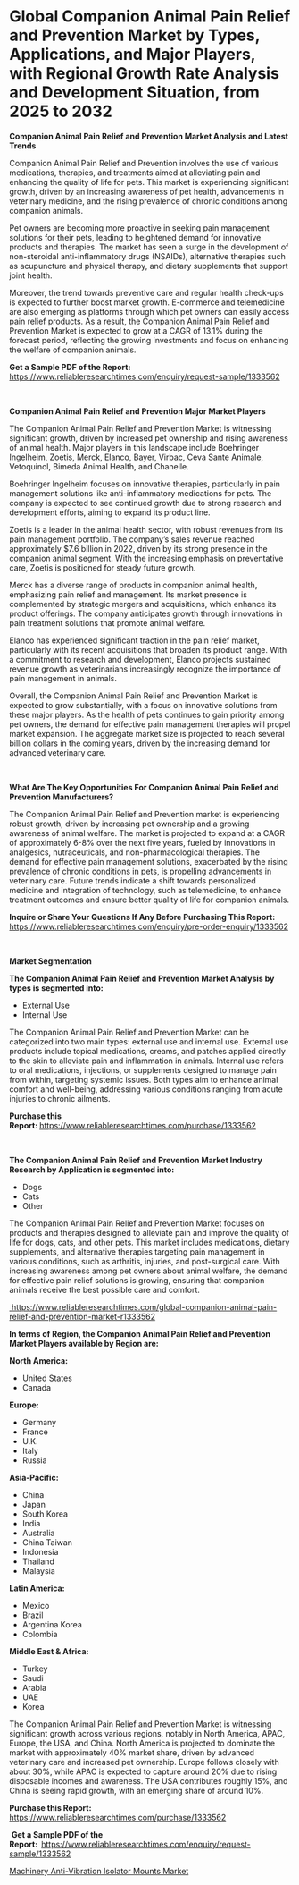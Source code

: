 <p><h1>Global Companion Animal Pain Relief and Prevention Market by Types, Applications, and Major Players, with Regional Growth Rate Analysis and Development Situation, from 2025 to 2032</h1></p><p><strong>Companion Animal Pain Relief and Prevention Market Analysis and Latest Trends</strong></p>
<p><p>Companion Animal Pain Relief and Prevention involves the use of various medications, therapies, and treatments aimed at alleviating pain and enhancing the quality of life for pets. This market is experiencing significant growth, driven by an increasing awareness of pet health, advancements in veterinary medicine, and the rising prevalence of chronic conditions among companion animals. </p><p>Pet owners are becoming more proactive in seeking pain management solutions for their pets, leading to heightened demand for innovative products and therapies. The market has seen a surge in the development of non-steroidal anti-inflammatory drugs (NSAIDs), alternative therapies such as acupuncture and physical therapy, and dietary supplements that support joint health. </p><p>Moreover, the trend towards preventive care and regular health check-ups is expected to further boost market growth. E-commerce and telemedicine are also emerging as platforms through which pet owners can easily access pain relief products. As a result, the Companion Animal Pain Relief and Prevention Market is expected to grow at a CAGR of 13.1% during the forecast period, reflecting the growing investments and focus on enhancing the welfare of companion animals.</p></p>
<p><strong>Get a Sample PDF of the Report:&nbsp;</strong> <a href="https://www.reliableresearchtimes.com/enquiry/request-sample/1333562?utm_campaign=3209&utm_medium=2&utm_source=Github&utm_content=ia&utm_term=24032025&utm_id=companion-animal-pain-relief-and-prevention">https://www.reliableresearchtimes.com/enquiry/request-sample/1333562</a></p>
<p>&nbsp;</p>
<p><strong>Companion Animal Pain Relief and Prevention Major Market Players</strong></p>
<p><p>The Companion Animal Pain Relief and Prevention Market is witnessing significant growth, driven by increased pet ownership and rising awareness of animal health. Major players in this landscape include Boehringer Ingelheim, Zoetis, Merck, Elanco, Bayer, Virbac, Ceva Sante Animale, Vetoquinol, Bimeda Animal Health, and Chanelle.</p><p>Boehringer Ingelheim focuses on innovative therapies, particularly in pain management solutions like anti-inflammatory medications for pets. The company is expected to see continued growth due to strong research and development efforts, aiming to expand its product line.</p><p>Zoetis is a leader in the animal health sector, with robust revenues from its pain management portfolio. The company’s sales revenue reached approximately $7.6 billion in 2022, driven by its strong presence in the companion animal segment. With the increasing emphasis on preventative care, Zoetis is positioned for steady future growth.</p><p>Merck has a diverse range of products in companion animal health, emphasizing pain relief and management. Its market presence is complemented by strategic mergers and acquisitions, which enhance its product offerings. The company anticipates growth through innovations in pain treatment solutions that promote animal welfare.</p><p>Elanco has experienced significant traction in the pain relief market, particularly with its recent acquisitions that broaden its product range. With a commitment to research and development, Elanco projects sustained revenue growth as veterinarians increasingly recognize the importance of pain management in animals.</p><p>Overall, the Companion Animal Pain Relief and Prevention Market is expected to grow substantially, with a focus on innovative solutions from these major players. As the health of pets continues to gain priority among pet owners, the demand for effective pain management therapies will propel market expansion. The aggregate market size is projected to reach several billion dollars in the coming years, driven by the increasing demand for advanced veterinary care.</p></p>
<p>&nbsp;</p>
<p><strong>What Are The Key Opportunities For Companion Animal Pain Relief and Prevention Manufacturers?</strong></p>
<p><p>The Companion Animal Pain Relief and Prevention market is experiencing robust growth, driven by increasing pet ownership and a growing awareness of animal welfare. The market is projected to expand at a CAGR of approximately 6-8% over the next five years, fueled by innovations in analgesics, nutraceuticals, and non-pharmacological therapies. The demand for effective pain management solutions, exacerbated by the rising prevalence of chronic conditions in pets, is propelling advancements in veterinary care. Future trends indicate a shift towards personalized medicine and integration of technology, such as telemedicine, to enhance treatment outcomes and ensure better quality of life for companion animals.</p></p>
<p><strong>Inquire or Share Your Questions If Any Before Purchasing This Report:</strong> <a href="https://www.reliableresearchtimes.com/enquiry/pre-order-enquiry/1333562?utm_campaign=3209&utm_medium=2&utm_source=Github&utm_content=ia&utm_term=24032025&utm_id=companion-animal-pain-relief-and-prevention">https://www.reliableresearchtimes.com/enquiry/pre-order-enquiry/1333562</a></p>
<p>&nbsp;</p>
<p><strong>Market Segmentation</strong></p>
<p><strong>The Companion Animal Pain Relief and Prevention Market Analysis by types is segmented into:</strong></p>
<p><ul><li>External Use</li><li>Internal Use</li></ul></p>
<p><p>The Companion Animal Pain Relief and Prevention Market can be categorized into two main types: external use and internal use. External use products include topical medications, creams, and patches applied directly to the skin to alleviate pain and inflammation in animals. Internal use refers to oral medications, injections, or supplements designed to manage pain from within, targeting systemic issues. Both types aim to enhance animal comfort and well-being, addressing various conditions ranging from acute injuries to chronic ailments.</p></p>
<p><strong>Purchase this Report:&nbsp;</strong><a href="https://www.reliableresearchtimes.com/purchase/1333562?utm_campaign=3209&utm_medium=2&utm_source=Github&utm_content=ia&utm_term=24032025&utm_id=companion-animal-pain-relief-and-prevention">https://www.reliableresearchtimes.com/purchase/1333562</a></p>
<p>&nbsp;</p>
<p><strong>The Companion Animal Pain Relief and Prevention Market Industry Research by Application is segmented into:</strong></p>
<p><ul><li>Dogs</li><li>Cats</li><li>Other</li></ul></p>
<p><p>The Companion Animal Pain Relief and Prevention Market focuses on products and therapies designed to alleviate pain and improve the quality of life for dogs, cats, and other pets. This market includes medications, dietary supplements, and alternative therapies targeting pain management in various conditions, such as arthritis, injuries, and post-surgical care. With increasing awareness among pet owners about animal welfare, the demand for effective pain relief solutions is growing, ensuring that companion animals receive the best possible care and comfort.</p></p>
<p><a href="https://www.reliableresearchtimes.com/global-companion-animal-pain-relief-and-prevention-market-r1333562?utm_campaign=3209&utm_medium=2&utm_source=Github&utm_content=ia&utm_term=24032025&utm_id=companion-animal-pain-relief-and-prevention">&nbsp;https://www.reliableresearchtimes.com/global-companion-animal-pain-relief-and-prevention-market-r1333562</a></p>
<p><strong>In terms of Region, the Companion Animal Pain Relief and Prevention Market Players available by Region are:</strong></p>
<p>
    <p> <strong> North America: </strong>
        <ul>
            <li>United States</li>
            <li>Canada</li>
        </ul>
        </p> 
    <p> <strong> Europe: </strong>
        <ul>
            <li>Germany</li>
            <li>France</li>
            <li>U.K.</li>
            <li>Italy</li>
            <li>Russia</li>
        </ul>
        </p> 
    <p> <strong> Asia-Pacific: </strong>
        <ul>
            <li>China</li>
            <li>Japan</li>
            <li>South Korea</li>
            <li>India</li>
            <li>Australia</li>
            <li>China Taiwan</li>
            <li>Indonesia</li>
            <li>Thailand</li>
            <li>Malaysia</li>
        </ul>
        </p> 
    <p> <strong> Latin America: </strong>
        <ul>
            <li>Mexico</li>
            <li>Brazil</li>
            <li>Argentina Korea</li>
            <li>Colombia</li>
        </ul>
        </p> 
    <p> <strong> Middle East & Africa: </strong>
        <ul>
            <li>Turkey</li>
            <li>Saudi</li>
            <li>Arabia</li>
            <li>UAE</li>
            <li>Korea</li>
        </ul>
    </p>
    </p>
<p><p>The Companion Animal Pain Relief and Prevention Market is witnessing significant growth across various regions, notably in North America, APAC, Europe, the USA, and China. North America is projected to dominate the market with approximately 40% market share, driven by advanced veterinary care and increased pet ownership. Europe follows closely with about 30%, while APAC is expected to capture around 20% due to rising disposable incomes and awareness. The USA contributes roughly 15%, and China is seeing rapid growth, with an emerging share of around 10%.</p></p>
<p><strong>Purchase this Report: </strong><a href="https://www.reliableresearchtimes.com/purchase/1333562?utm_campaign=3209&utm_medium=2&utm_source=Github&utm_content=ia&utm_term=24032025&utm_id=companion-animal-pain-relief-and-prevention">https://www.reliableresearchtimes.com/purchase/1333562</a></p>
<p>&nbsp;<strong>Get a Sample PDF of the Report:&nbsp;&nbsp;</strong><a href="https://www.reliableresearchtimes.com/enquiry/request-sample/1333562?utm_campaign=3209&utm_medium=2&utm_source=Github&utm_content=ia&utm_term=24032025&utm_id=companion-animal-pain-relief-and-prevention">https://www.reliableresearchtimes.com/enquiry/request-sample/1333562</a></p>
<p><strong></strong></p>
<p><p><a href="https://github.com/ancsyanagha/Market-Research-Report-List-1/blob/main/machinery-anti-vibration-isolator-mounts-market.md?utm_campaign=3209&utm_medium=2&utm_source=Github&utm_content=ia&utm_term=24032025&utm_id=companion-animal-pain-relief-and-prevention">Machinery Anti-Vibration Isolator Mounts Market</a></p></p>